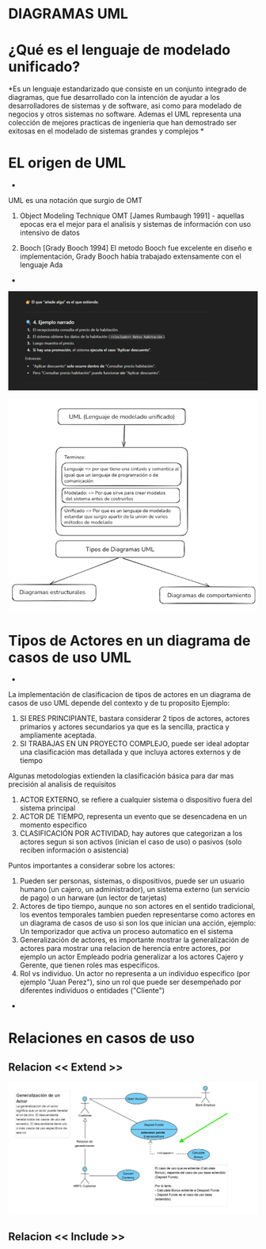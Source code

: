 # DIAGRAMAS UML 

<!-- Titulo h1-->
# ¿Qué es el lenguaje de modelado unificado?

*Es un lenguaje estandarizado que consiste en un conjunto integrado de diagramas, que fue desarrollado con la intención de ayudar a los desarrolladores de sistemas y de software, asi como para modelado de negocios y otros sistemas no software. 
Ademas el UML representa una colección de mejores practicas de ingenieria que han demostrado ser exitosas en el modelado de sistemas grandes y complejos   * 

<!-- Titulo h1-->
# EL origen de UML
*
UML es una notación que surgio de OMT 
1. Object Modeling Technique OMT [James Rumbaugh 1991] - aquellas epocas era el mejor para el analisis y sistemas de información con uso intensivo de datos 

2. Booch [Grady Booch 1994] El metodo Booch fue excelente en diseño e implementación, Grady Booch habia trabajado extensamente con el lenguaje Ada
*







![alt text](/images/image.png)


![alt text](/images/uml-concept.png)


# Tipos de Actores en un diagrama de casos de uso UML 

*
La implementación de clasificacion de tipos de actores en un diagrama de casos de uso UML depende del contexto y de tu proposito
Ejemplo: 

1. SI ERES PRINCIPIANTE, bastara considerar 2 tipos de actores, actores primarios y actores secundarios ya que es la sencilla, practica y ampliamente aceptada.
2. SI TRABAJAS EN UN PROYECTO COMPLEJO, puede ser ideal adoptar una clasificación mas detallada y que incluya actores externos y de tiempo

Algunas metodologias extienden la clasificación básica para dar mas precisión al analisis de requisitos 

1. ACTOR EXTERNO, se refiere a cualquier sistema o dispositivo fuera del sistema principal 
2. ACTOR DE TIEMPO, representa un evento que se desencadena en un momento especifico
3. CLASIFICACIÓN POR ACTIVIDAD, hay autores que categorizan a los actores segun si son activos (inician el caso de uso) o pasivos (solo reciben información o asistencia)

Puntos importantes a considerar sobre los actores: 

1. Pueden ser personas, sistemas, o dispositivos, puede ser un usuario humano (un cajero, un administrador), un sistema externo (un servicio de pago) o un harware (un lector de tarjetas) 
2. Actores de tipo tiempo, aunque no son actores en el sentido tradicional, los eventos temporales tambien pueden representarse como actores en un diagrama de casos de uso si son los que inician una acción, ejemplo: Un temporizador que activa un proceso automatico en el sistema
3. Generalización de actores, es importante mostrar la generalización de actores para mostrar una relacion de herencia entre actores, por ejemplo 
un actor Empleado podria generalizar a los actores Cajero y Gerente, que tienen roles mas especificos.
4. Rol vs individuo. Un actor no representa a un individuo especifico (por ejemplo "Juan Perez"), sino un rol que puede ser desempeñado por diferentes individuos o entidades ("Cliente") 

*


# Relaciones en casos de uso

## Relacion << Extend >> 

![alt text](/images/relacion-extend.png)

## Relacion << Include >> 

